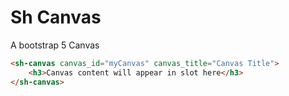 # Sh Canvas

A bootstrap 5 Canvas

```html
<sh-canvas canvas_id="myCanvas" canvas_title="Canvas Title">
    <h3>Canvas content will appear in slot here</h3>
</sh-canvas>
```
